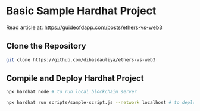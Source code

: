 # Basic Sample Hardhat Project

Read article at: https://guideofdapp.com/posts/ethers-vs-web3

## Clone the Repository

```sh
git clone https://github.com/dibasdauliya/ethers-vs-web3
```

## Compile and Deploy Hardhat Project

```sh
npx hardhat node # to run local blockchain server

npx hardhat run scripts/sample-script.js --network localhost # to deploy the contracts in own system
```
